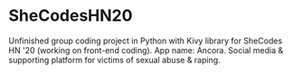 # SheCodesHN20
Unfinished group coding project in Python with Kivy library for SheCodes HN '20 (working on front-end coding).
App name: Ancora.
Social media & supporting platform for victims of sexual abuse & raping.
